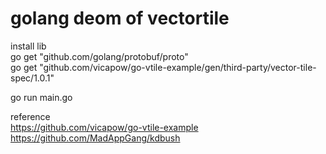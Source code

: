 # golang deom of vectortile
install lib<br>
go get "github.com/golang/protobuf/proto"<br>
go get "github.com/vicapow/go-vtile-example/gen/third-party/vector-tile-spec/1.0.1"<br>

go run main.go

reference<br>
https://github.com/vicapow/go-vtile-example<br>
https://github.com/MadAppGang/kdbush

